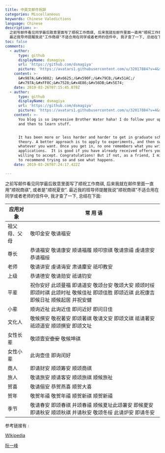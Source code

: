 ```yaml
---
title: 中英文邮件祝辞
categories: Miscellaneous
keywords: Chinese Valedictions
language: Chinese
description: >-
  之前写邮件看见同学最后致意里面写了顺祝工作商祺, 后来我就在邮件里面一直用"顺祝工作商祺", 或者是"顺祝夏安".
  最近我导师提醒我说"工作商祺"不适合用在同学或者老师的信件中, 我才查了一下, 总结在下面.
toc: false
comments:
  - author:
      type: github
      displayName: dsmagiya
      url: 'https://github.com/dsmagiya'
      picture: 'https://avatars1.githubusercontent.com/u/32017884?v=4&s=73'
    content: >-
      &#x987A;&#x9882; &#x6625;/&#x590F;/&#x79CB;/&#x51AC;/
      &#x797A;&#xFF0C;&#x7528;&#x4E86;&#x56DB;&#x5E74;
    date: 2019-03-26T07:15:45.078Z
  - author:
      type: github
      displayName: dsmagiya
      url: 'https://github.com/dsmagiya'
      picture: 'https://avatars1.githubusercontent.com/u/32017884?v=4&s=73'
    content: >-
      You blog is so impressive Brother Water haha! I do follow your updates now
      and then to learn stuff. 


      It has been more or less harder and harder to get in graduate schools for
      theory. A better approach is to apply to experiments, and then switch to
      whatever you want. Once you get in, no one remembers what you write in
      applications.  It is good if you have already received offers you are
      willing to accept. Congratulations! But if not, as a friend, I might want
      to recommend trying so and see what happens. 
    date: 2019-03-26T07:24:17.422Z

---
```


之前写邮件看见同学最后致意里面写了顺祝工作商祺, 后来我就在邮件里面一直用"顺祝商祺", 或者是"顺祝夏安". 最近我的班导师提醒我说"顺祝商祺"不适合用在同学或者老师的信件中, 我才查了一下, 总结在下面:

| 应用对象     | 常 用 语                                                     |
| ------------ | ------------------------------------------------------------ |
| 祖父母、父母 | 敬叩金安 敬请福安                                            |
| 尊长         | 恭请福安 敬请康安 顺请福履 顺叩崇祺 敬请崇禧 虔请崇安 恭请福绥 |
| 老师         | 敬请讲安 虔请诲安 肃请麈安 祗叩教安                          |
| 上级         | 恭请德安 敬请勋安 祗请钧安                                   |
| 平辈         | 祝你安好 此颂曼福 即请道安 敬颂台安 敬颂大安 顺颂时绥 即颂时祺 此颂时祉 敬候佳祉 即颂佳胜 即颂近祺 此祝康吉 即候日祉 顺候起居 并祝安健 |
| 小辈         | 顺询近祉 此询近佳 即问近好 即问日佳                          |
| 文化人       | 敬候撰安 敬祝著安 即颂著祺 敬请文安 即颂文祺 祗请著安 祗颂道安 顺颂撰安 即颂文址 |
| 女性长辈     | 敬颂壼安~~壶安~~ 敬候坤祺                                            |
| 女性小辈     | 此询壶佳 即询闰好                                            |
| 商人         | 即请财安 顺颂筹安 顺颂商祺                                   |
| 旅人         | 敬请旅安 顺请客安 顺颂旅祺 顺候旅祉                          |
| 贺喜         | 敬请俪安 恭贺燕喜 顺贺大喜                                   |
| 贺年         | 敬贺年禧 敬贺年禧 顺贺新祺 顺贺新禧                          |
| 季节         | 敬请春安 即颂春祺 并颂春禧 顺候夏址此颂暑安 即候夏安 即请秋安 顺颂秋祺 并请秋安 敬颂冬绥 此请炉安 即请冬安 |

参考链接有 :

[WIkipedia](https://en.wikipedia.org/wiki/Valediction)

[阮一峰](http://www.ruanyifeng.com/blog/2006/06/post_241.html)